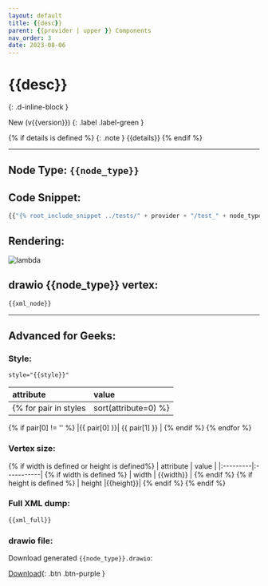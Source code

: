```yaml
---
layout: default
title: {{desc}}
parent: {{provider | upper }} Components
nav_order: 3
date: 2023-08-06
---
```


# {{desc}}
{: .d-inline-block }

New (v{{version}})
{: .label .label-green }

{% if details is defined %}
{: .note }
{{details}}
{% endif %}

---

## Node Type: ``{{node_type}}``

## Code Snippet:

```python
{{"{% root_include_snippet ../tests/" + provider + "/test_" + node_type + ".py %" + "}"}}
```

## Rendering:

![lambda](output/jpg/{{node_type}}.jpg)

## drawio {{node_type}} vertex:

```xml
{{xml_node}}
```
---

## Advanced for Geeks:

### Style:
```html
style="{{style}}"
```

| attribute | value |
|:----------|:------|
{% for pair in styles| sort(attribute=0) %}
{% if pair[0] != '' %}
|{{ pair[0] }}| {{ pair[1] }} |
{% endif %}
{% endfor %}

### Vertex size:

{% if width is defined or height is defined%}
| attribute | value |
|:---------|:-----------|
{% if width is defined %}
| width    | {{width}}  |
{% endif %}
{% if height is defined %}
| height   |{{height}}|
{% endif %}
{% endif %}

### Full XML dump:
```xml
{{xml_full}}
```

### drawio file:

Download generated ``{{node_type}}.drawio``:

[Download](output/drawio/{{node_type}}.drawio){: .btn .btn-purple }

